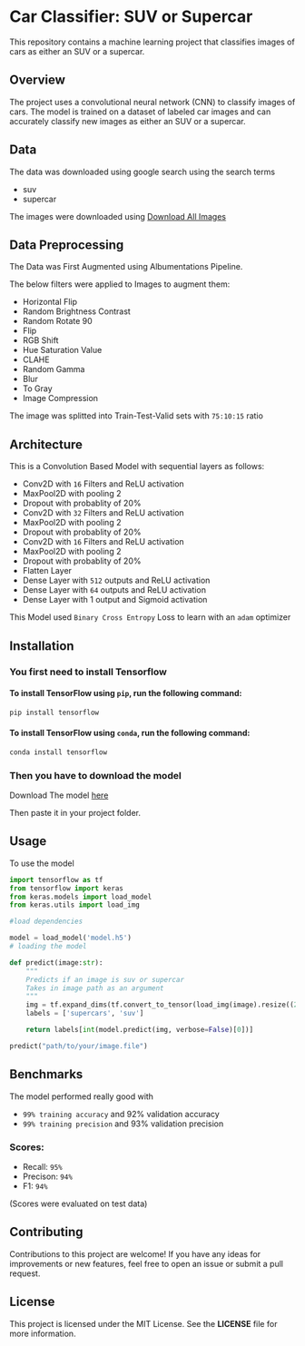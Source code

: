 # Car Classifier: SUV or Supercar

This repository contains a machine learning project that classifies images of cars as either an SUV or a supercar.

## Overview

The project uses a convolutional neural network (CNN) to classify images of cars. The model is trained on a dataset of labeled car images and can accurately classify new images as either an SUV or a supercar.

## Data

The data was downloaded using google search using the search terms

- suv
- supercar

The images were downloaded using [Download All Images](https://chrome.google.com/webstore/detail/download-all-images/ifipmflagepipjokmbdecpmjbibjnakm)

## Data Preprocessing

The Data was First Augmented using Albumentations Pipeline.

The below filters were applied to Images to augment them:
- Horizontal Flip
- Random Brightness Contrast
- Random Rotate 90
- Flip
- RGB Shift
- Hue Saturation Value
- CLAHE
- Random Gamma
- Blur
- To Gray
- Image Compression

The image was splitted into Train-Test-Valid sets with `75:10:15` ratio

## Architecture

This is a Convolution Based Model with sequential layers as follows:

- Conv2D with `16` Filters and ReLU activation
- MaxPool2D with pooling 2
- Dropout with probablity of 20%
- Conv2D with `32` Filters and ReLU activation
- MaxPool2D with pooling 2
- Dropout with probablity of 20%
- Conv2D with `16` Filters and ReLU activation
- MaxPool2D with pooling 2
- Dropout with probablity of 20%
- Flatten Layer
- Dense Layer with `512` outputs and ReLU activation
- Dense Layer with `64` outputs and ReLU activation
- Dense Layer with 1 output and Sigmoid activation

This Model used `Binary Cross Entropy` Loss to learn with an `adam` optimizer

## Installation

### You first need to install Tensorflow

#### To install TensorFlow using `pip`, run the following command:
```sh
pip install tensorflow
```

#### To install TensorFlow using `conda`, run the following command:
```sh
conda install tensorflow
```

### Then you have to download the model

Download The model [here](https://github.com/ivanrj7j/Super-Cars-VS-SUVs/releases/download/1.0/model.h5)

Then paste it in your project folder.

## Usage

To use the model

```py
import tensorflow as tf
from tensorflow import keras
from keras.models import load_model
from keras.utils import load_img

#load dependencies

model = load_model('model.h5')
# loading the model 

def predict(image:str):
    """
    Predicts if an image is suv or supercar
    Takes in image path as an argument
    """
    img = tf.expand_dims(tf.convert_to_tensor(load_img(image).resize((256, 256))), 0)
    labels = ['supercars', 'suv']

    return labels[int(model.predict(img, verbose=False)[0])]

predict("path/to/your/image.file")
```

## Benchmarks

The model performed really good with
- `99% training accuracy` and 92% validation accuracy
- `99% training precision` and 93% validation precision

### Scores:
- Recall: `95%`
- Precison: `94%`
- F1: `94%`

(Scores were evaluated on test data)

## Contributing

Contributions to this project are welcome! If you have any ideas for improvements or new features, feel free to open an issue or submit a pull request.

## License

This project is licensed under the MIT License. See the **LICENSE** file for more information.
